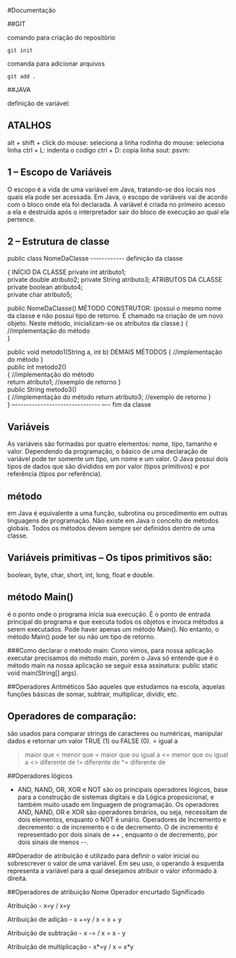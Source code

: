 #Documentação

##GIT

comando para criação do repositório
    
    git init

comanda para adicionar arquivos 

    git add .

##JAVA

definição de variável:

## ATALHOS 
alt + shift + click do mouse: seleciona a linha
rodinha do mouse: seleciona linha
ctrl + L: indenta o codigo
ctrl + D: copia linha
sout:
psvm:

## 1 – Escopo de Variáveis
O escopo é a vida de uma variável em Java, tratando-se dos locais nos quais ela pode ser acessada. Em Java, o escopo de variáveis vai de acordo com o bloco onde ela foi declarada. A variável é criada no primeiro acesso a ela e destruída após o interpretador sair do bloco de execução ao qual ela pertence.

## 2 – Estrutura de classe

public class NomeDaClasse ------------	definição da classe

{   								INÍCIO DA CLASSE
private int            atributo1;  			
private double     atributo2; 
private String      atributo3;  			ATRIBUTOS DA CLASSE
private boolean   atributo4;  
private char       atributo5;   

public NomeDaClasse()  				MÉTODO CONSTRUTOR:
(possui o mesmo nome da classe e não possui tipo de retorno. 
É chamado na criação de um novo objeto. Neste método, inicializam-se os atributos da classe.)
{      
//implementação do método   		
}   


public void metodo1(String a, int b)  	DEMAIS MÉTODOS 
 {   //implementação do método 
}   
public int metodo2()  
{
   //implementação do método   
return atributo1; //exemplo de retorno
 }  
public String metodo3()  
{ 
  //implementação do método
   return atributo3; //exemplo de retorno
 }  
}  –------------------------------	–--	fim da classe 
## Variáveis
As variáveis são formadas por quatro elementos: nome, tipo, tamanho e valor. Dependendo da programação, o básico de uma declaração de variável pode ter somente um tipo, um nome e um valor. O Java possui dois tipos de dados que são divididos em por valor (tipos primitivos) e por referência (tipos por referência). 

## método 
em Java é equivalente a uma função, subrotina ou procedimento em outras linguagens de programação. Não existe em Java o conceito de métodos globais. Todos os métodos devem sempre ser definidos dentro de uma classe. 

## Variáveis primitivas – Os tipos primitivos são: 
boolean, 
byte, 
char, 
short, 
int, 
long, 
float e 
double. 

## método Main() 
é o ponto onde o programa inicia sua execução. É o ponto de entrada principal do programa e que executa todos os objetos e invoca métodos a serem executados. Pode haver apenas um método Main(). No entanto, o método Main() pode ter ou não um tipo de retorno.

###Como declarar o método main: Como vimos, para nossa aplicação executar precisamos do método main, porém o Java só entende que é o método main na nossa aplicação se seguir essa assinatura: public static void main(String[] args).

##Operadores Aritméticos
São aqueles que estudamos na escola, aquelas funções básicas de somar, subtrair, multiplicar, dividir, etc.

## Operadores de comparação: 
são  usados  para comparar strings de caracteres ou numéricas, manipular dados e retornar um valor TRUE (1) ou FALSE (0). 
= igual a
> maior que
< menor que
>= maior que ou igual a 
<= menor que ou igual a
<> diferente de
!= diferente de 
^= diferente de

##Operadores lógicos
- AND, NAND, OR, XOR e NOT são os principais operadores lógicos, base para a construção de sistemas digitais e da Lógica proposicional, e também muito usado em linguagem de programação. Os operadores AND, NAND, OR e XOR são operadores binários, ou seja, necessitam de dois elementos, enquanto o NOT é unário. 
Operadores de Incremento e decremento: o de incremento e o de decremento. O de incremento é representado por dois sinais de ++ , enquanto o de decremento, por dois sinais de menos --. 

##Operador de atribuição
é utilizado para definir o valor inicial ou sobrescrever o valor de uma variável. Em seu uso, o operando à esquerda representa a variável para a qual desejamos atribuir o valor informado à direita. 

##Operadores de atribuição
Nome						Operador encurtado	Significado

Atribuição	- 					x=y			/	x=y

Atribuição de adição -  			x +=y		/	x = x + y

Atribuição de subtração	 - 		x -=		/	x = x - y

Atribuição de multiplicação  -		x*=y		/	x = x*y
